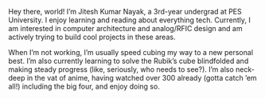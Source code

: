 Hey there, world! I’m Jitesh Kumar Nayak, a 3rd-year undergrad at PES University. I enjoy learning and reading about everything tech. Currently, I am interested in computer architecture and analog/RFIC design and am actively trying to build cool projects in these areas.

When I’m not working, I’m usually speed cubing my way to a new personal best. I’m also currently learning to solve the Rubik’s cube blindfolded and making steady progress (like, seriously, who needs to see?). I’m also neck-deep in the vat of anime, having watched over 300 already (gotta catch ’em all!) including the big four, and enjoy doing so.
